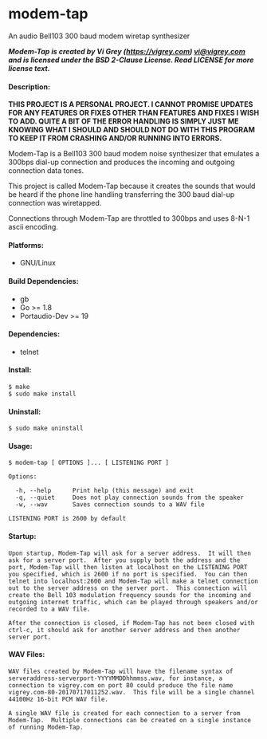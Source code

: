 # modem-tap

An audio Bell103 300 baud modem wiretap synthesizer

**_Modem-Tap is created by Vi Grey (https://vigrey.com) <vi@vigrey.com> and is licensed under the BSD 2-Clause License.  Read LICENSE for more license text._**

#### Description:
**THIS PROJECT IS A PERSONAL PROJECT.  I CANNOT PROMISE UPDATES FOR ANY FEATURES OR FIXES OTHER THAN FEATURES AND FIXES I WISH TO ADD.  QUITE A BIT OF THE ERROR HANDLING IS SIMPLY JUST ME KNOWING WHAT I SHOULD AND SHOULD NOT DO WITH THIS PROGRAM TO KEEP IT FROM CRASHING AND/OR RUNNING INTO ERRORS.**

Modem-Tap is a Bell103 300 baud modem noise synthesizer that emulates a 300bps dial-up connection and produces the incoming and outgoing connection data tones.

This project is called Modem-Tap because it creates the sounds that would be heard if the phone line handling transferring the 300 baud dial-up connection was wiretapped.

Connections through Modem-Tap are throttled to 300bps and uses 8-N-1 ascii encoding.

#### Platforms:
- GNU/Linux

#### Build Dependencies:
- gb
- Go >= 1.8
- Portaudio-Dev >= 19

#### Dependencies:
- telnet

#### Install:

    $ make
    $ sudo make install

#### Uninstall:
    $ sudo make uninstall

#### Usage:
    $ modem-tap [ OPTIONS ]... [ LISTENING PORT ]

    Options:

      -h, --help      Print help (this message) and exit
      -q, --quiet     Does not play connection sounds from the speaker
      -w, --wav       Saves connection sounds to a WAV file

    LISTENING PORT is 2600 by default

#### Startup:
    Upon startup, Modem-Tap will ask for a server address.  It will then ask for a server port.  After you supply both the address and the port, Modem-Tap will then listen at localhost on the LISTENING PORT you specified, which is 2600 if no port is specified.  You can then telnet into localhost:2600 and Modem-Tap will make a telnet connection out to the server address on the server port.  This connection will create the Bell 103 modulation frequency sounds for the incoming and outgoing internet traffic, which can be played through speakers and/or recorded to a WAV file.

    After the connection is closed, if Modem-Tap has not been closed with ctrl-c, it should ask for another server address and then another server port.

#### WAV Files:
    WAV files created by Modem-Tap will have the filename syntax of serveraddress-serverport-YYYYMMDDhhmmss.wav, for instance, a connection to vigrey.com on port 80 could produce the file name vigrey.com-80-20170717011252.wav.  This file will be a single channel 44100Hz 16-bit PCM WAV file.

    A single WAV file is created for each connection to a server from Modem-Tap.  Multiple connections can be created on a single instance of running Modem-Tap.
